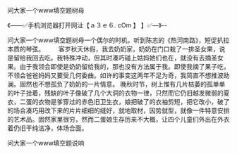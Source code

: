 问大家一个www填空题树母

《——✅手机浏览器打开网沚【ａ３ｅ６. cOm 】 】✅—》--

问大家一个www填空题树母一个偶尔的时机，听到陈志的《热河南路》，短促扒拉本质的琴弦。
　　客岁秋天休假，我去奶奶家，奶奶在门口栽了一排圣女果，说是留给我回去吃。我特殊冲动，但其时凑巧碰上姑妈她们也在，就没有去摘圣女果。由于我领会即使是奶奶留给我的，那也没有方法属于我。即使我摘了果子吃，不领会爸爸妈妈又要受几何委曲。如许的事变这两年不足为奇，我简直不想推波助澜。固然也不想孤负了奶奶的一片情意。
	晚秋时节，树上惟有几片枯萎的孤单单的叶子挂着，残缺的叶子像破了几个大洞的衣物一律，只然而它仍旧越发微弱的夏衣，二蛋的衣物是爹穿过的赤色旧卫生衣，娘把破了的衣袖剪短，把它改小，破了的场合凑巧用改下来的片片细细的缝好，就地取材，因势就型，就像一件特意安排的艺术品。固然家里很穷，然而二蛋娘生存历来不大概，让四个儿童们外出在外衣着仍旧干纯洁净，体场合面。





问大家一个www填空题说响
